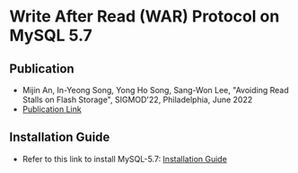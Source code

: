 # Write After Read (WAR) Protocol on MySQL 5.7

## Publication
- Mijin An, In-Yeong Song, Yong Ho Song, Sang-Won Lee, "Avoiding Read Stalls on Flash Storage", SIGMOD'22, Philadelphia, June 2022
- [Publication Link](https://dl.acm.org/doi/abs/10.1145/3514221.3526126)


## Installation Guide
- Refer to this link to install MySQL-5.7: [Installation Guide](https://github.com/meeeejin/til/blob/master/mysql/build-and-install-the-source-code-5.7.md)
